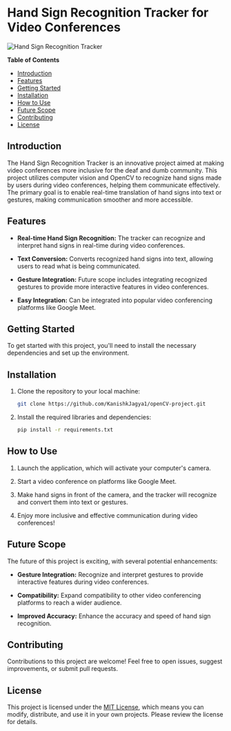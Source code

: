 # Hand Sign Recognition Tracker for Video Conferences

![Hand Sign Recognition Tracker](https://www.tookitaki.com/hubfs/Compliance%20Hub%20Home%20Page%20Images/Articles/What%20is%20KYC%20Remediation_.jpg)

**Table of Contents**
- [Introduction](#introduction)
- [Features](#features)
- [Getting Started](#getting-started)
- [Installation](#installation)
- [How to Use](#how-to-use)
- [Future Scope](#future-scope)
- [Contributing](#contributing)
- [License](#license)

## Introduction

The Hand Sign Recognition Tracker is an innovative project aimed at making video conferences more inclusive for the deaf and dumb community. This project utilizes computer vision and OpenCV to recognize hand signs made by users during video conferences, helping them communicate effectively. The primary goal is to enable real-time translation of hand signs into text or gestures, making communication smoother and more accessible.

## Features

- **Real-time Hand Sign Recognition:** The tracker can recognize and interpret hand signs in real-time during video conferences.

- **Text Conversion:** Converts recognized hand signs into text, allowing users to read what is being communicated.

- **Gesture Integration:** Future scope includes integrating recognized gestures to provide more interactive features in video conferences.

- **Easy Integration:** Can be integrated into popular video conferencing platforms like Google Meet.

## Getting Started

To get started with this project, you'll need to install the necessary dependencies and set up the environment.

## Installation

1. Clone the repository to your local machine:

   ```bash
   git clone https://github.com/KanishkJagya1/openCV-project.git
   ```

2. Install the required libraries and dependencies:

   ```bash
   pip install -r requirements.txt
   ```

## How to Use

1. Launch the application, which will activate your computer's camera.

2. Start a video conference on platforms like Google Meet.

3. Make hand signs in front of the camera, and the tracker will recognize and convert them into text or gestures.

4. Enjoy more inclusive and effective communication during video conferences!

## Future Scope

The future of this project is exciting, with several potential enhancements:

- **Gesture Integration:** Recognize and interpret gestures to provide interactive features during video conferences.

- **Compatibility:** Expand compatibility to other video conferencing platforms to reach a wider audience.

- **Improved Accuracy:** Enhance the accuracy and speed of hand sign recognition.

## Contributing

Contributions to this project are welcome! Feel free to open issues, suggest improvements, or submit pull requests.

## License

This project is licensed under the [MIT License](LICENSE), which means you can modify, distribute, and use it in your own projects. Please review the license for details.
